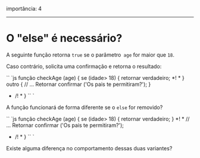 importância: 4

---

# O "else" é necessário?

A seguinte função retorna `true` se o parâmetro` age` for maior que `18`.

Caso contrário, solicita uma confirmação e retorna o resultado:

`` `js
função checkAge (age) {
se (idade> 18) {
retornar verdadeiro;
*! *
} outro {
// ...
Retornar confirmar ('Os pais te permitiram?');
}
* /! *
}
`` `

A função funcionará de forma diferente se o `else` for removido?

`` `js
função checkAge (age) {
se (idade> 18) {
retornar verdadeiro;
}
*! *
// ...
Retornar confirmar ('Os pais te permitiram?');
* /! *
}
`` `

Existe alguma diferença no comportamento dessas duas variantes?
